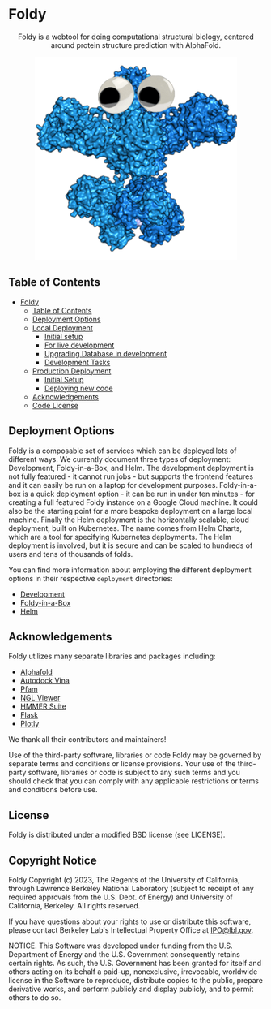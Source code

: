 # Foldy

<p align="center">
  Foldy is a webtool for doing computational structural biology, centered around protein structure prediction with AlphaFold.
</p>
<p align="center">
  <img src="frontend/public/pksito.gif" width="400" height="400" />
</p>

## Table of Contents

- [Foldy](#foldy)
  - [Table of Contents](#table-of-contents)
  - [Deployment Options](#deployment-options)
  - [Local Deployment](#local-deployment)
    - [Initial setup](#initial-setup)
    - [For live development](#for-live-development)
    - [Upgrading Database in development](#upgrading-database-in-development)
    - [Development Tasks](#development-tasks)
  - [Production Deployment](#production-deployment)
    - [Initial Setup](#initial-setup-1)
    - [Deploying new code](#deploying-new-code)
  - [Acknowledgements](#acknowledgements)
  - [Code License](#code-license)

## Deployment Options

Foldy is a composable set of services which can be deployed lots of different ways. We currently document three types of deployment: Development, Foldy-in-a-Box, and Helm. The development deployment is not fully featured - it cannot run jobs - but supports the frontend features and it can easily be run on a laptop for development purposes. Foldy-in-a-box is a quick deployment option - it can be run in under ten minutes - for creating a full featured Foldy instance on a Google Cloud machine. It could also be the starting point for a more bespoke deployment on a large local machine. Finally the Helm deployment is the horizontally scalable, cloud deployment, built on Kubernetes. The name comes from Helm Charts, which are a tool for specifying Kubernetes deployments. The Helm deployment is involved, but it is secure and can be scaled to hundreds of users and tens of thousands of folds.

You can find more information about employing the different deployment options in their respective `deployment` directories:
* [Development](deployment/development/README.md)
* [Foldy-in-a-Box](deployment/foldy-in-a-box/README.md)
* [Helm](deployment/helm/README.md)


## Acknowledgements

Foldy utilizes many separate libraries and packages including:

- [Alphafold](https://github.com/deepmind/alphafold)
- [Autodock Vina](https://vina.scripps.edu/)
- [Pfam](https://www.ebi.ac.uk/interpro/)
- [NGL Viewer](https://nglviewer.org)
- [HMMER Suite](http://eddylab.org/software/hmmer)
- [Flask](https://flask.palletsprojects.com/en/2.2.x/)
- [Plotly](https://github.com/plotly/plotly.js)

We thank all their contributors and maintainers!

Use of the third-party software, libraries or code Foldy may be governed by separate terms and conditions or license provisions. Your use of the third-party software, libraries or code is subject to any such terms and you should check that you can comply with any applicable restrictions or terms and conditions before use.

## License

Foldy is distributed under a modified BSD license (see LICENSE).

## Copyright Notice

Foldy Copyright (c) 2023, The Regents of the University of California,
through Lawrence Berkeley National Laboratory (subject to receipt of
any required approvals from the U.S. Dept. of Energy) and University 
of California, Berkeley. All rights reserved.

If you have questions about your rights to use or distribute this software,
please contact Berkeley Lab's Intellectual Property Office at
IPO@lbl.gov.

NOTICE.  This Software was developed under funding from the U.S. Department
of Energy and the U.S. Government consequently retains certain rights.  As
such, the U.S. Government has been granted for itself and others acting on
its behalf a paid-up, nonexclusive, irrevocable, worldwide license in the
Software to reproduce, distribute copies to the public, prepare derivative 
works, and perform publicly and display publicly, and to permit others to do so.

